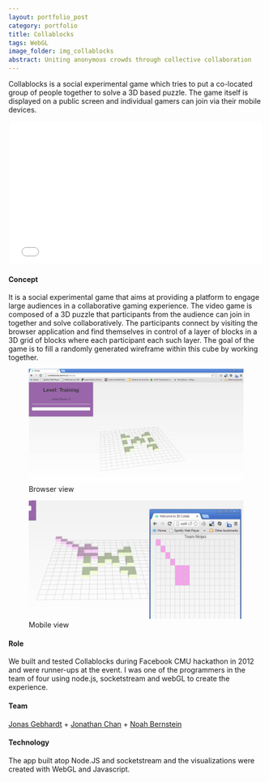 ```yaml
---
layout: portfolio_post
category: portfolio
title: Collablocks
tags: WebGL
image_folder: img_collablocks
abstract: Uniting anonymous crowds through collective collaboration
---
```


Collablocks is a social experimental game which tries to put a co-located group of people together to solve a 3D based puzzle. The game itself is displayed on a public screen and individual gamers can join via their mobile devices.

<p style="text-align: center">
	<iframe src="//player.vimeo.com/video/61863214?byline=0&amp;portrait=0" width="500" height="281" frameborder="0">
	</iframe>
</p>

<h4>Concept</h4>

It is a social experimental game that aims at providing a platform to engage large audiences in a collaborative gaming experience. The video game is composed of a 3D puzzle that participants from the audience can join in together and solve collaboratively. The participants connect by visiting the browser application and find themselves in control of a layer of blocks in a 3D grid of blocks where each participant each such layer. The goal of the game is to fill a randomly generated wireframe within this cube by working together.

<figure class="post-image">
	<img src="/img/img_collablocks/one.png"></img>
	<figcaption>Browser view</figcaption>
</figure>

<figure class="post-image">
	<img src="/img/img_collablocks/four.png"></img>
	<figcaption>Mobile view</figcaption>
</figure>

<h4>Role</h4>

We built and tested Collablocks during Facebook CMU hackathon in 2012 and were runner-ups at the event. I was one of the programmers in the team of four using node.js, socketstream and webGL to create the experience.

<h4>Team</h4>

[Jonas Gebhardt](http://jonasgebhardt.net) + [Jonathan Chan](http://www.jon-chan.com/work) + [Noah Bernstein](http://noahbornstein.com/)

<h4>Technology</h4>

The app built atop Node.JS and socketstream and the visualizations were created with WebGL and Javascript.